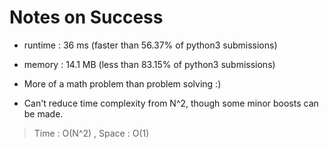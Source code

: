 # Notes on Success
+ runtime : 36 ms (faster than 56.37% of python3 submissions)
+ memory : 14.1 MB (less than 83.15% of python3 submissions)

+ More of a math problem than problem solving :) 
 - Can't reduce time complexity from N^2, though some minor boosts can be made.

> Time : O(N^2) , Space : O(1)
